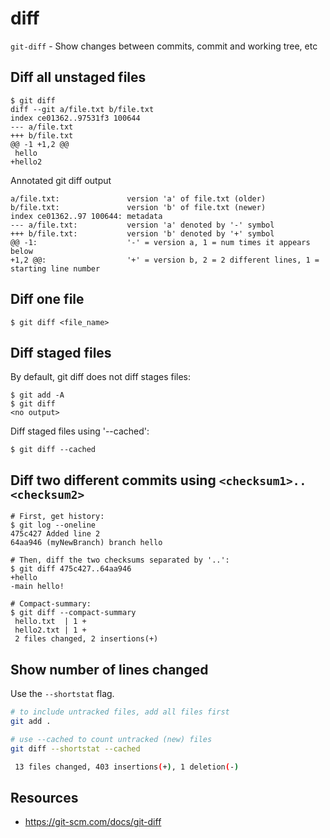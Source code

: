 # diff

`git-diff` - Show changes between commits, commit and working tree, etc

## Diff all unstaged files
```
$ git diff
diff --git a/file.txt b/file.txt
index ce01362..97531f3 100644
--- a/file.txt
+++ b/file.txt
@@ -1 +1,2 @@
 hello
+hello2
```

Annotated git diff output
```
a/file.txt:               version 'a' of file.txt (older)
b/file.txt:               version 'b' of file.txt (newer)
index ce01362..97 100644: metadata
--- a/file.txt:           version 'a' denoted by '-' symbol
+++ b/file.txt:           version 'b' denoted by '+' symbol
@@ -1:                    '-' = version a, 1 = num times it appears below
+1,2 @@:                  '+' = version b, 2 = 2 different lines, 1 = starting line number
```

## Diff one file
```
$ git diff <file_name>
```

## Diff staged files
By default, git diff does not diff stages files:
```
$ git add -A
$ git diff
<no output>
```

Diff staged files using '--cached':
```
$ git diff --cached
```

## Diff two different commits using `<checksum1>..<checksum2>`
```
# First, get history:
$ git log --oneline
475c427 Added line 2
64aa946 (myNewBranch) branch hello

# Then, diff the two checksums separated by '..':
$ git diff 475c427..64aa946
+hello
-main hello!

# Compact-summary:
$ git diff --compact-summary
 hello.txt  | 1 +
 hello2.txt | 1 +
 2 files changed, 2 insertions(+)
```

## Show number of lines changed
Use the `--shortstat` flag.

```bash
# to include untracked files, add all files first
git add .

# use --cached to count untracked (new) files
git diff --shortstat --cached

 13 files changed, 403 insertions(+), 1 deletion(-)
```

## Resources
- https://git-scm.com/docs/git-diff
